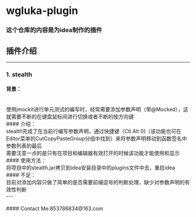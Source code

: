 # wgluka-plugin
### 这个仓库的内容是为idea制作的插件

## 插件介绍
***
### 1. stealth
#### 背景：
<br>
使用jmockit进行单元测试的编写时，经常需要添加参数声明（带@Mocked），这就需要不断的在键盘鼠标间进行切换或者不断的按方向键
<br>
#### 介绍：
<br>
stealth完成了在当前行编写参数声明，通过快捷键（Ctl Alt 0)（该功能也可在Editor菜单的CutCopyPasteGroup分组中找到）来将参数声明移动到函数签名中参数列表的最后
<br>
需要注意一点的是只有在项目和编辑器有效打开的时候该功能才能使用和显示
<br>
#### 使用方法：
<br>
将项目中的stealth.jar拷贝到idea安装目录中的plugins文件中去，重启idea
<br>
#### 不足：
<br>
目前对添加内容只做了简单的是否需要前缀逗号的判断处理，缺少对参数声明的有效性判断
<br>
---

<br>
<br>
#### Contact Me:853786834@163.com
